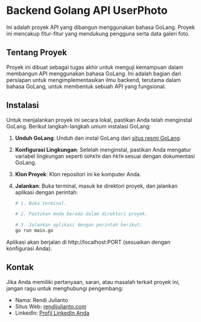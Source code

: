 # Backend Golang API UserPhoto

Ini adalah proyek API yang dibangun menggunakan bahasa GoLang. Proyek ini mencakup fitur-fitur yang mendukung pengguna serta data galeri foto.

## Tentang Proyek

Proyek ini dibuat sebagai tugas akhir untuk menguji kemampuan dalam membangun API menggunakan bahasa GoLang. Ini adalah bagian dari persiapan untuk mengimplementasikan ilmu backend, terutama dalam bahasa GoLang, untuk membentuk sebuah API yang fungsional.

## Instalasi

Untuk menjalankan proyek ini secara lokal, pastikan Anda telah menginstal GoLang. Berikut langkah-langkah umum instalasi GoLang:

1. **Unduh GoLang**: Unduh dan instal GoLang dari [situs resmi GoLang](https://golang.org/dl/).

2. **Konfigurasi Lingkungan**: Setelah menginstal, pastikan Anda mengatur variabel lingkungan seperti `GOPATH` dan `PATH` sesuai dengan dokumentasi GoLang.

3. **Klon Proyek**: Klon repositori ini ke komputer Anda.

4. **Jalankan**: Buka terminal, masuk ke direktori proyek, dan jalankan aplikasi dengan perintah:

   ```bash
   # 1. Buka terminal.

   # 2. Pastikan Anda berada dalam direktori proyek.

   # 3. Jalankan aplikasi dengan perintah berikut:
   go run main.go
   ```

Aplikasi akan berjalan di http://localhost:PORT (sesuaikan dengan konfigurasi Anda).

## Kontak

Jika Anda memiliki pertanyaan, saran, atau masalah terkait proyek ini, jangan ragu untuk menghubungi pengembang:

- Nama: Rendi Julianto
- Situs Web: [rendijulianto.com](https://rendijulianto.com)
- LinkedIn: [Profil LinkedIn Anda](https://www.linkedin.com/in/rendijulianto)
